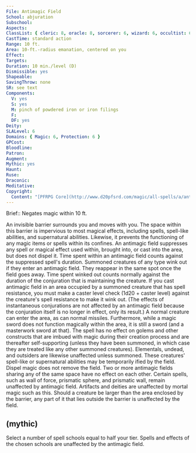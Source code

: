 ```yaml
---
File: Antimagic Field
School: abjuration
Subschool: 
Aspects: 
ClassList: { cleric: 8, oracle: 8, sorcerer: 6, wizard: 6, occultist: 6, psychic: 7 }
CastTime: standard action
Range: 10 ft.
Area: 10-ft.-radius emanation, centered on you
Effect: 
Targets: 
Duration: 10 min./level (D)
Dismissible: yes
Shapeable: 
SavingThrow: none
SR: see text
Components:
  V: yes
  S: yes
  M: pinch of powdered iron or iron filings
  F: 
  DF: yes
Deity: 
SLALevel: 6
Domains: { Magic: 6, Protection: 6 }
GPCost: 
Bloodline: 
Patron: 
Augment: 
Mythic: yes
Haunt: 
Ruse: 
Draconic: 
Meditative: 
Copyright:
  Content: "[PFRPG Core](http://www.d20pfsrd.com/magic/all-spells/a/antimagic-field)"
---
```

Brief:: Negates magic within 10 ft.

An invisible barrier surrounds you and moves with you. The space within this barrier is impervious to most magical effects, including spells, spell-like abilities, and supernatural abilities.  Likewise, it prevents the functioning of any magic items or spells within its confines.  An antimagic field suppresses any spell or magical effect used within, brought into, or cast into the area, but does not dispel it.  Time spent within an antimagic field counts against the suppressed spell's duration.  Summoned creatures of any type wink out if they enter an antimagic field. They reappear in the same spot once the field goes away. Time spent winked out counts normally against the duration of the conjuration that is maintaining the creature. If you cast antimagic field in an area occupied by a summoned creature that has spell resistance, you must make a caster level check (1d20 + caster level) against the creature's spell resistance to make it wink out.  (The effects of instantaneous conjurations are not affected by an antimagic field because the conjuration itself is no longer in effect, only its result.) A normal creature can enter the area, as can normal missiles.  Furthermore, while a magic sword does not function magically within the area, it is still a sword (and a masterwork sword at that). The spell has no effect on golems and other constructs that are imbued with magic during their creation process and are thereafter self-supporting (unless they have been summoned, in which case they are treated like any other summoned creatures). Elementals, undead, and outsiders are likewise unaffected unless summoned. These creatures' spell-like or supernatural abilities may be temporarily ified by the field.  Dispel magic does not remove the field.  Two or more antimagic fields sharing any of the same space have no effect on each other. Certain spells, such as wall of force, prismatic sphere, and prismatic wall, remain unaffected by antimagic field.  Artifacts and deities are unaffected by mortal magic such as this.  Should a creature be larger than the area enclosed by the barrier, any part of it that lies outside the barrier is unaffected by the field.


## (mythic)

Select a number of spell schools equal to half your tier. Spells and effects of the chosen schools are unaffected by the antimagic field.
